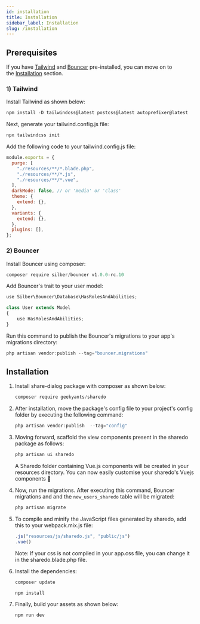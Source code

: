 ```yaml
---
id: installation
title: Installation
sidebar_label: Installation
slug: /installation
---
```


## **Prerequisites**

If you have [Tailwind](https://tailwindcss.com/) and [Bouncer](https://github.com/JosephSilber/bouncer) pre-installed, you can move on to the [Installation](#installation) section.

### 1) **Tailwind**

Install Tailwind as shown below:

```jsx
npm install -D tailwindcss@latest postcss@latest autoprefixer@latest
```

Next, generate your tailwind.config.js file:

```jsx
npx tailwindcss init
```

Add the following code to your tailwind.config.js file:

```jsx
module.exports = {
  purge: [
    "./resources/**/*.blade.php",
    "./resources/**/*.js",
    "./resources/**/*.vue",
  ],
  darkMode: false, // or 'media' or 'class'
  theme: {
    extend: {},
  },
  variants: {
    extend: {},
  },
  plugins: [],
};
```

### 2) **Bouncer**

Install Bouncer using composer:

```jsx
composer require silber/bouncer v1.0.0-rc.10
```

Add Bouncer's trait to your user model:

```jsx
use Silber\Bouncer\Database\HasRolesAndAbilities;

class User extends Model
{
    use HasRolesAndAbilities;
}
```

Run this command to publish the Bouncer's migrations to your app's migrations directory:

```jsx
php artisan vendor:publish --tag="bouncer.migrations"
```

## **Installation**

1. Install share-dialog package with composer as shown below:

   ```jsx
   composer require geekyants/sharedo
   ```

2. After installation, move the package's config file to your project's config folder by executing the following command:

   ```jsx
   php artisan vendor:publish  --tag="config"
   ```

3. Moving forward, scaffold the view components present in the sharedo package as follows:

   ```jsx
   php artisan ui sharedo
   ```

   A Sharedo folder containing Vue.js components will be created in your resources directory. You can now easily customise your sharedo's Vuejs components 🚀

4. Now, run the migrations. After executing this command, Bouncer migrations and and the `new_users_sharedo` table will be migrated:

   ```jsx
   php artisan migrate
   ```

5. To compile and minify the JavaScript files generated by sharedo, add this to your webpack.mix.js file:

   ```jsx
   .js("resources/js/sharedo.js", "public/js")
   .vue()
   ```

   Note: If your css is not compiled in your app.css file, you can change it in the sharedo.blade.php file.

6. Install the dependencies:

   ```jsx
   composer update
   ```

   ```
   npm install
   ```

7. Finally, build your assets as shown below:

   ```jsx
   npm run dev
   ```

```

```
